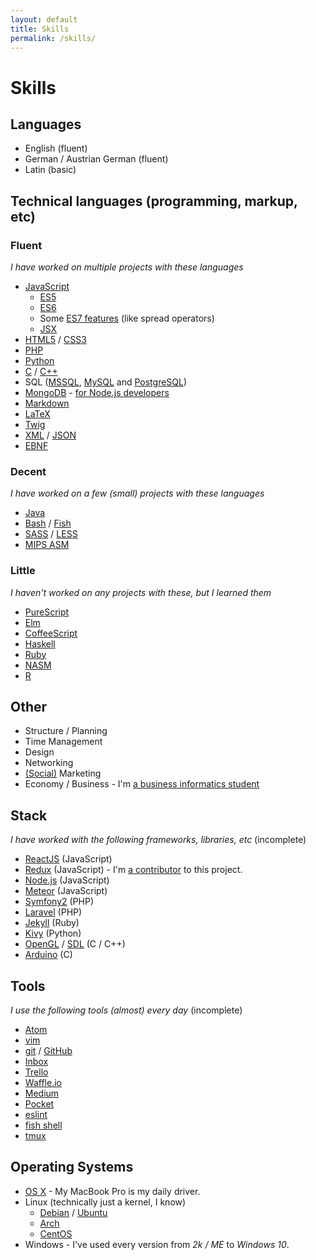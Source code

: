 ```yaml
---
layout: default
title: Skills
permalink: /skills/
---
```


# Skills

## Languages

 * English (fluent)
 * German / Austrian German (fluent)
 * Latin (basic)

## Technical languages (programming, markup, etc)

### Fluent

_I have worked on multiple projects with these languages_

 * [JavaScript](https://en.wikipedia.org/wiki/JavaScript) <i class="fa fa-heart"></i>
   * [ES5](https://es5.github.io/)
   * [ES6](https://github.com/lukehoban/es6features)
   * Some [ES7 features](https://babeljs.io/docs/usage/experimental/) (like spread operators)
   * [JSX](https://facebook.github.io/react/docs/jsx-in-depth.html)
 * [HTML5](https://en.wikipedia.org/wiki/HTML5) / [CSS3](https://developer.mozilla.org/en/docs/Web/CSS/CSS3)
 * [PHP](https://secure.php.net/)
 * [Python](https://www.python.org/)
 * [C](https://en.wikipedia.org/wiki/C_(programming_language)) / [C++](https://en.wikipedia.org/wiki/C%2B%2B)
 * SQL ([MSSQL](https://www.microsoft.com/en-us/server-cloud/products/sql-server/), [MySQL](https://www.mysql.com/) and [PostgreSQL](http://www.postgresql.org/))
 * [MongoDB](https://www.mongodb.org/) - [for Node.js developers](http://university.mongodb.com/course_completion/84479f52d6894bd58180a34129991b4c)
 * [Markdown](https://daringfireball.net/projects/markdown/)
 * [LaTeX](https://www.latex-project.org/)
 * [Twig](http://twig.sensiolabs.org/)
 * [XML](https://en.wikipedia.org/wiki/XML) / [JSON](http://www.json.org/)
 * [EBNF](https://en.wikipedia.org/wiki/Extended_Backus%E2%80%93Naur_Form)

### Decent

_I have worked on a few (small) projects with these languages_

 * [Java](https://www.java.com/en/)
 * [Bash](https://www.gnu.org/software/bash/) / [Fish](http://fishshell.com/)
 * [SASS](http://sass-lang.com/) / [LESS](http://lesscss.org/)
 * [MIPS ASM](https://en.wikipedia.org/wiki/MIPS_instruction_set)

### Little

_I haven't worked on any projects with these, but I learned them_

 * [PureScript](http://www.purescript.org/)
 * [Elm](http://elm-lang.org/)
 * [CoffeeScript](http://coffeescript.org/)
 * [Haskell](https://www.haskell.org/)
 * [Ruby](https://www.ruby-lang.org/)
 * [NASM](http://www.nasm.us/)
 * [R](https://www.r-project.org/)

## Other

 * Structure / Planning
 * Time Management
 * Design
 * Networking
 * [(Social)](https://twitter.com/DanielBugl) Marketing
 * Economy / Business - I'm [a business informatics student](/about/)

## Stack

_I have worked with the following frameworks, libraries, etc_ (incomplete)

 * [ReactJS](https://facebook.github.io/react/) (JavaScript)
 * [Redux](https://rackt.github.io/redux/) (JavaScript) - I'm [a contributor](https://rackt.github.io/redux/docs/recipes/ImplementingUndoHistory.html) to this project.
 * [Node.js](https://nodejs.org/) (JavaScript)
 * [Meteor](https://www.meteor.com/) (JavaScript)
 * [Symfony2](https://symfony.com/) (PHP)
 * [Laravel](http://laravel.com/) (PHP)
 * [Jekyll](https://jekyllrb.com/) (Ruby)
 * [Kivy](http://kivy.org/) (Python)
 * [OpenGL](https://www.opengl.org/) / [SDL](https://www.libsdl.org/) (C / C++)
 * [Arduino](https://www.arduino.cc/) (C)

## Tools

_I use the following tools (almost) every day_ (incomplete)

 * [Atom](https://atom.io/)
 * [vim](http://www.vim.org/)
 * [git](https://git-scm.com/) / [GitHub](https://github.com/)
 * [Inbox](https://inbox.google.com/)
 * [Trello](https://trello.com/)
 * [Waffle.io](https://waffle.io/)
 * [Medium](https://medium.com/)
 * [Pocket](https://getpocket.com/)
 * [eslint](http://eslint.org/)
 * [fish shell](http://fishshell.com/)
 * [tmux](https://tmux.github.io/)

## Operating Systems

 * [OS X](https://www.apple.com/osx/) - My MacBook Pro is my daily driver.
 * Linux (technically just a kernel, I know)
   * [Debian](https://www.debian.org/) / [Ubuntu](http://www.ubuntu.com/)
   * [Arch](https://www.archlinux.org/)
   * [CentOS](https://www.centos.org/)
 * Windows - I've used every version from *2k / ME* to *Windows 10*.
